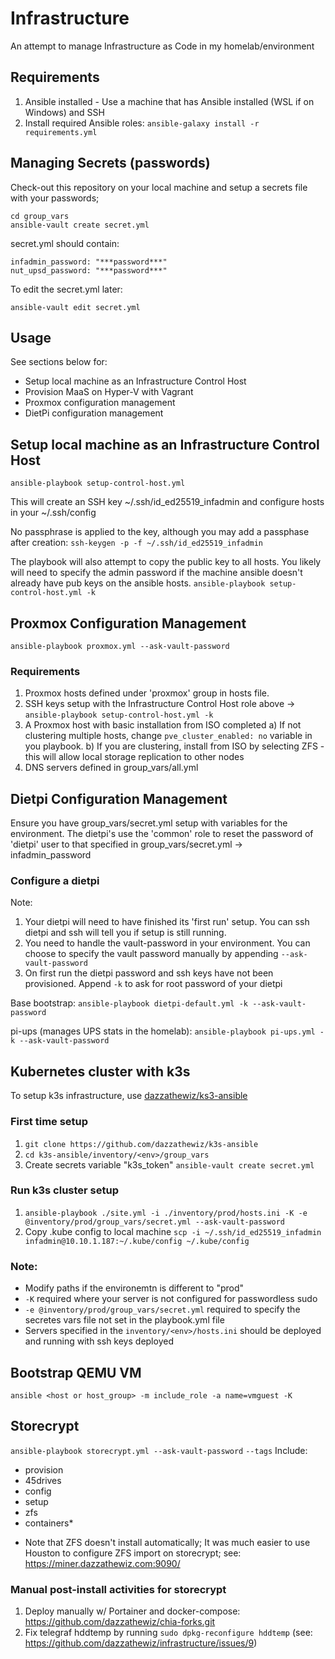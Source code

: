 # Infrastructure
An attempt to manage Infrastructure as Code in my homelab/environment

## Requirements
1. Ansible installed - Use a machine that has Ansible installed (WSL if on Windows) and SSH
2. Install required Ansible roles: ```ansible-galaxy install -r requirements.yml```

## Managing Secrets (passwords)
Check-out this repository on your local machine and setup a secrets file with your passwords;
```
cd group_vars
ansible-vault create secret.yml
```
secret.yml should contain:
```
infadmin_password: "***password***"
nut_upsd_password: "***password***"
```

To edit the secret.yml later:
```
ansible-vault edit secret.yml
```

## Usage
See sections below for:
- Setup local machine as an Infrastructure Control Host
- Provision MaaS on Hyper-V with Vagrant
- Proxmox configuration management
- DietPi configuration management

## Setup local machine as an Infrastructure Control Host
```
ansible-playbook setup-control-host.yml
```
This will create an SSH key ~/.ssh/id_ed25519_infadmin and configure hosts in your ~/.ssh/config

No passphrase is applied to the key, although you may add a passphase after creation: ```ssh-keygen -p -f ~/.ssh/id_ed25519_infadmin```

The playbook will also attempt to copy the public key to all hosts. You likely will need to specify the admin password if the machine
ansible doesn't already have pub keys on the ansible hosts. ```ansible-playbook setup-control-host.yml -k```

## Proxmox Configuration Management
```
ansible-playbook proxmox.yml --ask-vault-password
```

### Requirements
1. Proxmox hosts defined under 'proxmox' group in hosts file.
2. SSH keys setup with the Infrastructure Control Host role above -> ```ansible-playbook setup-control-host.yml -k```
3. A Proxmox host with basic installation from ISO completed
    a) If not clustering multiple hosts, change ```pve_cluster_enabled: no``` variable in you playbook.
    b) If you are clustering, install from ISO by selecting ZFS - this will allow local storage replication to other nodes
4. DNS servers defined in group_vars/all.yml

## Dietpi Configuration Management
Ensure you have group_vars/secret.yml setup with variables for the environment. The dietpi's use the 'common' role to reset the password of 'dietpi' user to that specified in group_vars/secret.yml -> infadmin_password

### Configure a dietpi
Note:
1. Your dietpi will need to have finished its 'first run' setup. You can ssh dietpi and ssh will tell you if setup is still running.
2. You need to handle the vault-password in your environment. You can choose to specify the vault password manually by appending ```--ask-vault-password``` 
3. On first run the dietpi password and ssh keys have not been provisioned. Append ```-k``` to ask for root password of your dietpi

Base bootstrap: ```ansible-playbook dietpi-default.yml -k --ask-vault-password```

pi-ups (manages UPS stats in the homelab): ```ansible-playbook pi-ups.yml -k --ask-vault-password```

## Kubernetes cluster with k3s

To setup k3s infrastructure, use [dazzathewiz/ks3-ansible][k3s-ansible]

### First time setup
1. ```git clone https://github.com/dazzathewiz/k3s-ansible```
2. ```cd k3s-ansible/inventory/<env>/group_vars```
3. Create secrets variable "k3s_token" ```ansible-vault create secret.yml```

### Run k3s cluster setup
1. ```ansible-playbook ./site.yml -i ./inventory/prod/hosts.ini -K -e @inventory/prod/group_vars/secret.yml --ask-vault-password```
2. Copy .kube config to local machine ```scp -i ~/.ssh/id_ed25519_infadmin infadmin@10.10.1.187:~/.kube/config ~/.kube/config```

### Note:
- Modify paths if the environemtn is different to "prod"
- ```-K``` required where your server is not configured for passwordless sudo
- ```-e @inventory/prod/group_vars/secret.yml``` required to specify the secretes vars file not set in the playbook.yml file
- Servers specified in the ```inventory/<env>/hosts.ini``` should be deployed and running with ssh keys deployed

## Bootstrap QEMU VM
```ansible <host or host_group> -m include_role -a name=vmguest -K```

## Storecrypt
```ansible-playbook storecrypt.yml --ask-vault-password```
```--tags``` Include: 
- provision
- 45drives
- config
- setup
- zfs
- containers*

* Note that ZFS doesn't install automatically; It was much easier to use Houston to configure ZFS 
import on storecrypt; see: https://miner.dazzathewiz.com:9090/

### Manual post-install activities for storecrypt
1. Deploy manually w/ Portainer and docker-compose: https://github.com/dazzathewiz/chia-forks.git
2. Fix telegraf hddtemp by running `sudo dpkg-reconfigure hddtemp` (see: https://github.com/dazzathewiz/infrastructure/issues/9)

[k3s-ansible]: https://github.com/dazzathewiz/k3s-ansible
